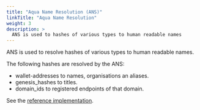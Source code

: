 ```yaml
---
title: "Aqua Name Resolution (ANS)"
linkTitle: "Aqua Name Resolution"
weight: 3
description: >
  ANS is used to hashes of various types to human readable names
---
```


ANS is used to resolve hashes of various types to human readable names.

The following hashes are resolved by the ANS:
* wallet-addresses to names, organisations an aliases.
* genesis_hashes to titles.
* domain_ids to registered endpoints of that domain.

See the [reference implementation](https://github.com/inblockio/aqua-verifier-webextension/blob/main/src/name_resolution.tsx).

